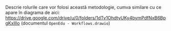 Descrie rolurile care vor folosi această metodologie, cumva similare cu ce apare în diagrama de aici: https://drive.google.com/drive/u/0/folders/1dTv1OhdtyUKy4bymPdfNxB6BpgKxIIlo (documentul `OpenEdu - Workflows.drawio`)
